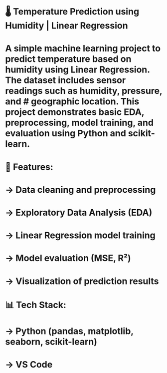 # 🌡️ Temperature Prediction using Humidity | Linear Regression
# A simple machine learning project to predict temperature based on humidity using Linear Regression. The dataset includes sensor readings such as humidity, pressure, and # geographic location. This project demonstrates basic EDA, preprocessing, model training, and evaluation using Python and scikit-learn.

# 🔧 Features:
# -> Data cleaning and preprocessing
# -> Exploratory Data Analysis (EDA)
# -> Linear Regression model training
# -> Model evaluation (MSE, R²)
# -> Visualization of prediction results

# 📊 Tech Stack:
# -> Python (pandas, matplotlib, seaborn, scikit-learn)
# -> VS Code

